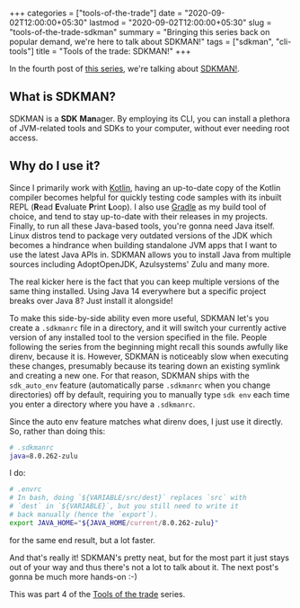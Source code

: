 +++
categories = ["tools-of-the-trade"]
date = "2020-09-02T12:00:00+05:30"
lastmod = "2020-09-02T12:00:00+05:30"
slug = "tools-of-the-trade-sdkman"
summary = "Bringing this series back on popular demand, we're here to talk about SDKMAN!"
tags = ["sdkman", "cli-tools"]
title = "Tools of the trade: SDKMAN!"
+++

In the fourth post of [this series](/categories/tools-of-the-trade/), we're talking about [SDKMAN!](https://sdkman.io).

## What is SDKMAN?

SDKMAN is a **SDK** **Man**ager. By employing its CLI, you can install a plethora of JVM-related tools and SDKs to your computer, without ever needing root access.

## Why do I use it?

Since I primarily work with [Kotlin](https://kotlinlang.org/), having an up-to-date copy of the Kotlin compiler becomes helpful for quickly testing code samples with its inbuilt REPL (**R**ead **E**valuate **P**rint **L**oop). I also use [Gradle](https://gradle.org) as my build tool of choice, and tend to stay up-to-date with their releases in my projects. Finally, to run all these Java-based tools, you're gonna need Java itself. Linux distros tend to package very outdated versions of the JDK which becomes a hindrance when building standalone JVM apps that I want to use the latest Java APIs in. SDKMAN allows you to install Java from multiple sources including AdoptOpenJDK, Azulsystems' Zulu and many more.

The real kicker here is the fact that you can keep multiple versions of the same thing installed. Using Java 14 everywhere but a specific project breaks over Java 8? Just install it alongside!

To make this side-by-side ability even more useful, SDKMAN let's you create a `.sdkmanrc` file in a directory, and it will switch your currently active version of any installed tool to the version specified in the file. People following the series from the beginning might recall this sounds awfully like direnv, because it is. However, SDKMAN is noticeably slow when executing these changes, presumably because its tearing down an existing symlink and creating a new one. For that reason, SDKMAN ships with the `sdk_auto_env` feature (automatically parse `.sdkmanrc` when you change directories) off by default, requiring you to manually type `sdk env` each time you enter a directory where you have a `.sdkmanrc`.

Since the auto env feature matches what direnv does, I just use it directly. So, rather than doing this:

```bash
# .sdkmanrc
java=8.0.262-zulu
```

I do:

```bash
# .envrc
# In bash, doing `${VARIABLE/src/dest}` replaces `src` with
# `dest` in `${VARIABLE}`, but you still need to write it
# back manually (hence the `export`).
export JAVA_HOME="${JAVA_HOME/current/8.0.262-zulu}"
```

for the same end result, but a lot faster.

And that's really it! SDKMAN's pretty neat, but for the most part it just stays out of your way and thus there's not a lot to talk about it. The next post's gonna be much more hands-on :-)

This was part 4 of the [Tools of the trade](/categories/tools-of-the-trade/) series.
